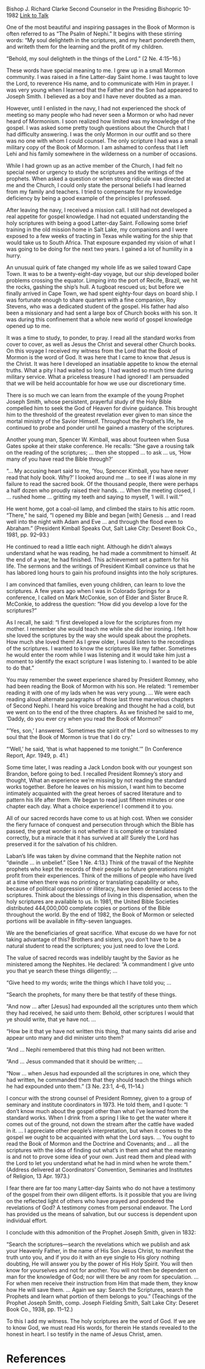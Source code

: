 Bishop J. Richard Clarke
Second Counselor in the Presiding Bishopric
10-1982
[Link to Talk](https://www.churchofjesuschrist.org/study/general-conference/1982/10/my-soul-delighteth-in-the-scriptures?lang=eng)

One of the most beautiful and inspiring passages in the Book of Mormon is often referred to as “The Psalm of Nephi.” It begins with these stirring words: “My soul delighteth in the scriptures, and my heart pondereth them, and writeth them for the learning and the profit of my children.

“Behold, my soul delighteth in the things of the Lord.” (2 Ne. 4:15–16.)

These words have special meaning to me. I grew up in a small Mormon community. I was raised in a fine Latter-day Saint home. I was taught to love the Lord, to reverence His name, and to communicate with Him in prayer. I was very young when I learned that the Father and the Son had appeared to Joseph Smith. I believed as a boy and I have never doubted as a man.

However, until I enlisted in the navy, I had not experienced the shock of meeting so many people who had never seen a Mormon or who had never heard of Mormonism. I soon realized how limited was my knowledge of the gospel. I was asked some pretty tough questions about the Church that I had difficulty answering. I was the only Mormon in our outfit and so there was no one with whom I could counsel. The only scripture I had was a small military copy of the Book of Mormon. I am ashamed to confess that I left Lehi and his family somewhere in the wilderness on a number of occasions.

While I had grown up as an active member of the Church, I had felt no special need or urgency to study the scriptures and the writings of the prophets. When asked a question or when strong ridicule was directed at me and the Church, I could only state the personal beliefs I had learned from my family and teachers. I tried to compensate for my knowledge deficiency by being a good example of the principles I professed.

After leaving the navy, I received a mission call. I still had not developed a real appetite for gospel knowledge. I had not equated understanding the holy scriptures with being a good Latter-day Saint. Following some brief training in the old mission home in Salt Lake, my companions and I were exposed to a few weeks of tracting in Texas while waiting for the ship that would take us to South Africa. That exposure expanded my vision of what I was going to be doing for the next two years. I gained a lot of humility in a hurry.

An unusual quirk of fate changed my whole life as we sailed toward Cape Town. It was to be a twenty-eight-day voyage, but our ship developed boiler problems crossing the equator. Limping into the port of Recife, Brazil, we hit the rocks, gashing the ship’s hull. A tugboat rescued us; but before we finally arrived in Cape Town, we had spent eighty-four days on board ship. I was fortunate enough to share quarters with a fine companion, Roy Stevens, who was a dedicated student of the gospel. His father had also been a missionary and had sent a large box of Church books with his son. It was during this confinement that a whole new world of gospel knowledge opened up to me.

It was a time to study, to ponder, to pray. I read all the standard works from cover to cover, as well as Jesus the Christ and several other Church books. On this voyage I received my witness from the Lord that the Book of Mormon is the word of God. It was here that I came to know that Jesus is the Christ. It was here I developed an insatiable appetite to know the eternal truths. What a pity I had waited so long. I had wasted so much time during military service. What a priceless treasure I had ignored! I am persuaded that we will be held accountable for how we use our discretionary time.

There is so much we can learn from the example of the young Prophet Joseph Smith, whose persistent, prayerful study of the Holy Bible compelled him to seek the God of Heaven for divine guidance. This brought him to the threshold of the greatest revelation ever given to man since the mortal ministry of the Savior Himself. Throughout the Prophet’s life, he continued to probe and ponder until he gained a mastery of the scriptures.

Another young man, Spencer W. Kimball, was about fourteen when Susa Gates spoke at their stake conference. He recalls: “She gave a rousing talk on the reading of the scriptures; … then she stopped … to ask … us, ‘How many of you have read the Bible through?’

“… My accusing heart said to me, ‘You, Spencer Kimball, you have never read that holy book. Why?’ I looked around me … to see if I was alone in my failure to read the sacred book. Of the thousand people, there were perhaps a half dozen who proudly raised their hands. … When the meeting closed, I … rushed home … gritting my teeth and saying to myself, ‘I will. I will.’”

He went home, got a coal-oil lamp, and climbed the stairs to his attic room. “There,” he said, “I opened my Bible and began [with] Genesis … and I read well into the night with Adam and Eve … and through the flood even to Abraham.” (President Kimball Speaks Out, Salt Lake City: Deseret Book Co., 1981, pp. 92–93.)

He continued to read a little each night. Although he didn’t always understand what he was reading, he had made a commitment to himself. At the end of a year, he had finished. This achievement set a pattern for his life. The sermons and the writings of President Kimball convince us that he has labored long hours to gain his profound insights into the holy scriptures.

I am convinced that families, even young children, can learn to love the scriptures. A few years ago when I was in Colorado Springs for a conference, I called on Mark McConkie, son of Elder and Sister Bruce R. McConkie, to address the question: “How did you develop a love for the scriptures?”

As I recall, he said: “I first developed a love for the scriptures from my mother. I remember she would teach me while she did her ironing. I felt how she loved the scriptures by the way she would speak about the prophets. How much she loved them! As I grew older, I would listen to the recordings of the scriptures. I wanted to know the scriptures like my father. Sometimes he would enter the room while I was listening and it would take him just a moment to identify the exact scripture I was listening to. I wanted to be able to do that.”

You may remember the sweet experience shared by President Romney, who had been reading the Book of Mormon with his son. He related: “I remember reading it with one of my lads when he was very young. … We were each reading aloud alternate paragraphs of those last three marvelous chapters of Second Nephi. I heard his voice breaking and thought he had a cold, but we went on to the end of the three chapters. As we finished he said to me, ‘Daddy, do you ever cry when you read the Book of Mormon?’

“‘Yes, son,’ I answered. ‘Sometimes the spirit of the Lord so witnesses to my soul that the Book of Mormon is true that I do cry.’

“‘Well,’ he said, ‘that is what happened to me tonight.’” (In Conference Report, Apr. 1949, p. 41.)

Some time later, I was reading a Jack London book with our youngest son Brandon, before going to bed. I recalled President Romney’s story and thought, What an experience we’re missing by not reading the standard works together. Before he leaves on his mission, I want him to become intimately acquainted with the great heroes of sacred literature and to pattern his life after them. We began to read just fifteen minutes or one chapter each day. What a choice experience! I commend it to you.

All of our sacred records have come to us at high cost. When we consider the fiery furnace of conquest and persecution through which the Bible has passed, the great wonder is not whether it is complete or translated correctly, but a miracle that it has survived at all! Surely the Lord has preserved it for the salvation of his children.

Laban’s life was taken by divine command that the Nephite nation not “dwindle … in unbelief.” (See 1 Ne. 4:13.) Think of the travail of the Nephite prophets who kept the records of their people so future generations might profit from their experiences. Think of the millions of people who have lived at a time when there was no printing or translating capability or who, because of political oppression or illiteracy, have been denied access to the scriptures. Think about the blessings of living in this dispensation, when the holy scriptures are available to us. In 1981, the United Bible Societies distributed 444,000,000 complete copies or portions of the Bible throughout the world. By the end of 1982, the Book of Mormon or selected portions will be available in fifty-seven languages.

We are the beneficiaries of great sacrifice. What excuse do we have for not taking advantage of this? Brothers and sisters, you don’t have to be a natural student to read the scriptures; you just need to love the Lord.

The value of sacred records was indelibly taught by the Savior as he ministered among the Nephites. He declared: “A commandment I give unto you that ye search these things diligently; …

“Give heed to my words; write the things which I have told you; …

“Search the prophets, for many there be that testify of these things.

“And now … after [Jesus] had expounded all the scriptures unto them which they had received, he said unto them: Behold, other scriptures I would that ye should write, that ye have not. …

“How be it that ye have not written this thing, that many saints did arise and appear unto many and did minister unto them?

“And … Nephi remembered that this thing had not been written.

“And … Jesus commanded that it should be written; …

“Now … when Jesus had expounded all the scriptures in one, which they had written, he commanded them that they should teach the things which he had expounded unto them.” (3 Ne. 23:1, 4–6, 11–14.)

I concur with the strong counsel of President Romney, given to a group of seminary and institute coordinators in 1973. He told them, and I quote: “I don’t know much about the gospel other than what I’ve learned from the standard works. When I drink from a spring I like to get the water where it comes out of the ground, not down the stream after the cattle have waded in it. … I appreciate other people’s interpretation, but when it comes to the gospel we ought to be acquainted with what the Lord says. … You ought to read the Book of Mormon and the Doctrine and Covenants; and … all the scriptures with the idea of finding out what’s in them and what the meaning is and not to prove some idea of your own. Just read them and plead with the Lord to let you understand what he had in mind when he wrote them.” (Address delivered at Coordinators’ Convention, Seminaries and Institutes of Religion, 13 Apr. 1973.)

I fear there are far too many Latter-day Saints who do not have a testimony of the gospel from their own diligent efforts. Is it possible that you are living on the reflected light of others who have prayed and pondered the revelations of God? A testimony comes from personal endeavor. The Lord has provided us the means of salvation, but our success is dependent upon individual effort.

I conclude with this admonition of the Prophet Joseph Smith, given in 1832:

“Search the scriptures—search the revelations which we publish and ask your Heavenly Father, in the name of His Son Jesus Christ, to manifest the truth unto you, and if you do it with an eye single to His glory nothing doubting, He will answer you by the power of His Holy Spirit. You will then know for yourselves and not for another. You will not then be dependent on man for the knowledge of God; nor will there be any room for speculation. … For when men receive their instruction from Him that made them, they know how He will save them. … Again we say: Search the Scriptures, search the Prophets and learn what portion of them belongs to you.” (Teachings of the Prophet Joseph Smith, comp. Joseph Fielding Smith, Salt Lake City: Deseret Book Co., 1938, pp. 11–12.)

To this I add my witness. The holy scriptures are the word of God. If we are to know God, we must read His words, for therein He stands revealed to the honest in heart. I so testify in the name of Jesus Christ, amen.

# References
